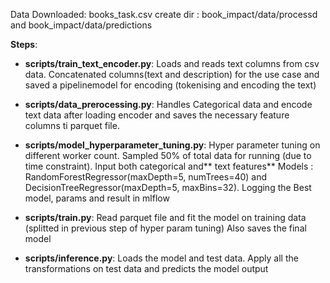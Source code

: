 Data Downloaded: books_task.csv
create dir : book_impact/data/processd and book_impact/data/predictions

**Steps**:

- **scripts/train_text_encoder.py**: Loads and reads text columns from csv data. Concatenated columns(text and description) for the use case and saved a pipelinemodel for encoding (tokenising and encoding the text)
  
- **scripts/data_prerocessing.py**: Handles Categorical data and encode text data after loading encoder and saves the necessary feature columns ti parquet file.
  
- **scripts/model_hyperparameter_tuning.py**: Hyper parameter tuning on different worker count. Sampled 50% of total data for running (due to time constraint). Input both categorical and** text features**  Models : RandomForestRegressor(maxDepth=5, numTrees=40) and DecisionTreeRegressor(maxDepth=5, maxBins=32). Logging the Best model, params and result in mlflow
  
- **scripts/train.py**: Read parquet file and fit the model on training data (splitted in previous step of hyper param tuning) Also saves the final model
  
- **scripts/inference.py**: Loads the model and test data. Apply all the transformations on test data and predicts the model output
